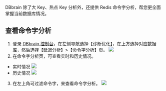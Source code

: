 
DBbrain 除了大 Key、热点 Key 分析外，还提供 Redis 命令字分析，帮您更全面掌握当前数据库情况。

## 查看命令字分析
1. 登录 [DBbrain 控制台](https://console.cloud.tencent.com/dbbrain)，在左侧导航选择【诊断优化】，在上方选择对应数据库，然后选择【延迟分析】>【命令字分析】页。
![](https://main.qcloudimg.com/raw/68a68414fe187005ffc975625bad4ce9.png)
2. 在命令字分析页，可查看实时和历史情况。
 - 实时情况
![](https://main.qcloudimg.com/raw/0bd192f7954df57acd8874a692e66e5c.png)
 - 历史情况
![](https://main.qcloudimg.com/raw/93e7d8f5c36251dd5d13f39e28e17782.png)
3. 在左上角可过滤命令字，来查看命令字分析。
![](https://main.qcloudimg.com/raw/cf49546fe35e61bf095277b3d03dbd76.png)

